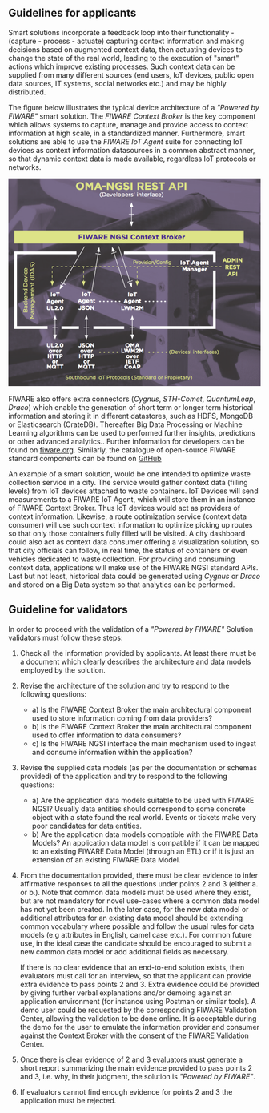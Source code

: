 ## Guidelines for applicants

Smart solutions incorporate a feedback loop into their functionality - (capture - process - actuate) capturing context
information and making decisions based on augmented context data, then actuating devices to change the state of the real
world, leading to the execution of "smart" actions which improve existing processes. Such context data can be supplied
from many different sources (end users, IoT devices, public open data sources, IT systems, social networks etc.) and may
be highly distributed.

The figure below illustrates the typical device architecture of a _"Powered by FIWARE"_ smart solution. The _FIWARE
Context Broker_ is the key component which allows systems to capture, manage and provide access to context information
at high scale, in a standardized manner. Furthermore, smart solutions are able to use the _FIWARE IoT Agent_ suite for
connecting IoT devices as context information datasources in a common abstract manner, so that dynamic context data is
made available, regardless IoT protocols or networks.

![](../img/agents.png)

FIWARE also offers extra connectors (_Cygnus_, _STH-Comet_, _QuantumLeap_, _Draco_) which enable the generation of short
term or longer term historical information and storing it in different datastores, such as HDFS, MongoDB or
Elasticsearch (CrateDB). Thereafter Big Data Processing or Machine Learning algorithms can be used to performed further
insights, predictions or other advanced analytics.. Further information for developers can be found on
[fiware.org](https://www.fiware.org/developers). Similarly, the catalogue of open-source FIWARE standard components can
be found on [GitHub](https://www.fiware.org/developers/catalogue)

An example of a smart solution, would be one intended to optimize waste collection service in a city. The service would
gather context data (filling levels) from IoT devices attached to waste containers. IoT Devices will send measurements
to a FIWARE IoT Agent, which will store them in an instance of FIWARE Context Broker. Thus IoT devices would act as
providers of context information. Likewise, a route optimization service (context data consumer) will use such context
information to optimize picking up routes so that only those containers fully filled will be visited. A city dashboard
could also act as context data consumer offering a visualization solution, so that city officials can follow, in real
time, the status of containers or even vehicles dedicated to waste collection. For providing and consuming context data,
applications will make use of the FIWARE NGSI standard APIs. Last but not least, historical data could be generated
using _Cygnus_ or _Draco_ and stored on a Big Data system so that analytics can be performed.

## Guideline for validators

In order to proceed with the validation of a _"Powered by FIWARE"_ Solution validators must follow these steps:

1. Check all the information provided by applicants. At least there must be a document which clearly describes the
   architecture and data models employed by the solution.

2. Revise the architecture of the solution and try to respond to the following questions:

    - a) Is the FIWARE Context Broker the main architectural component used to store information coming from data
      providers?
    - b) Is the FIWARE Context Broker the main architectural component used to offer information to data consumers?
    - c) Is the FIWARE NGSI interface the main mechanism used to ingest and consume information within the application?

3. Revise the supplied data models (as per the documentation or schemas provided) of the application and try to respond
   to the following questions:

    - a) Are the application data models suitable to be used with FIWARE NGSI? Usually data entities should correspond
      to some concrete object with a state found the real world. Events or tickets make very poor candidates for data
      entities.
    - b) Are the application data models compatible with the FIWARE Data Models? An application data model is compatible
      if it can be mapped to an existing FIWARE Data Model (through an ETL) or if it is just an extension of an existing
      FIWARE Data Model.

4. From the documentation provided, there must be clear evidence to infer affirmative responses to all the questions
   under points 2 and 3 (either a. or b.). Note that common data models must be used where they exist, but are not
   mandatory for novel use-cases where a common data model has not yet been created. In the later case, for the new data
   model or additional attributes for an existing data model should be extending common vocabulary where possible and
   follow the usual rules for data models (e.g attributes in English, camel case etc.). For common future use, in the
   ideal case the candidate should be encouraged to submit a new common data model or add additional fields as
   necessary.

    If there is no clear evidence that an end-to-end solution exists, then evaluators must call for an interview, so
    that the applicant can provide extra evidence to pass points 2 and 3. Extra evidence could be provided by giving
    further verbal explanations and/or demoing against an application environment (for instance using Postman or similar
    tools). A demo user could be requested by the corresponding FIWARE Validation Center, allowing the validation to be
    done online. It is acceptable during the demo for the user to emulate the information provider and consumer against
    the Context Broker with the consent of the FIWARE Validation Center.

5. Once there is clear evidence of 2 and 3 evaluators must generate a short report summarizing the main evidence
   provided to pass points 2 and 3, i.e. why, in their judgment, the solution is _"Powered by FIWARE"_.

6. If evaluators cannot find enough evidence for points 2 and 3 the application must be rejected.
